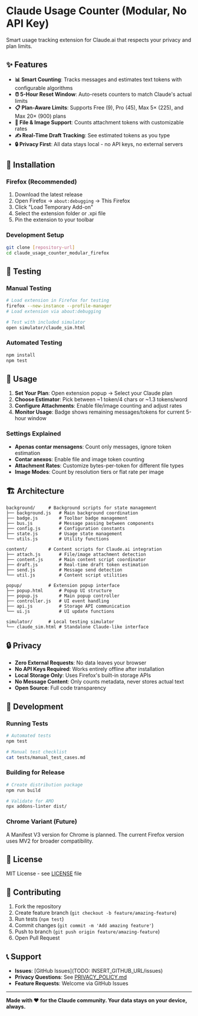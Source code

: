 # Claude Usage Counter (Modular, No API Key)

Smart usage tracking extension for Claude.ai that respects your privacy and plan limits.

## ✨ Features

- **📊 Smart Counting**: Tracks messages and estimates text tokens with configurable algorithms
- **⏰ 5-Hour Reset Window**: Auto-resets counters to match Claude's actual limits  
- **📋 Plan-Aware Limits**: Supports Free (9), Pro (45), Max 5× (225), and Max 20× (900) plans
- **📎 File & Image Support**: Counts attachment tokens with customizable rates
- **✍️ Real-Time Draft Tracking**: See estimated tokens as you type
- **🔒 Privacy First**: All data stays local - no API keys, no external servers

## 🚀 Installation

### Firefox (Recommended)
1. Download the latest release
2. Open Firefox → `about:debugging` → This Firefox
3. Click "Load Temporary Add-on"
4. Select the extension folder or .xpi file
5. Pin the extension to your toolbar

### Development Setup
```bash
git clone [repository-url]
cd claude_usage_counter_modular_firefox
```

## 🧪 Testing

### Manual Testing
```bash
# Load extension in Firefox for testing
firefox --new-instance --profile-manager
# Load extension via about:debugging

# Test with included simulator
open simulator/claude_sim.html
```

### Automated Testing  
```bash
npm install
npm test
```

## 📖 Usage

1. **Set Your Plan**: Open extension popup → Select your Claude plan
2. **Choose Estimator**: Pick between ~1 token/4 chars or ~1.3 tokens/word
3. **Configure Attachments**: Enable file/image counting and adjust rates
4. **Monitor Usage**: Badge shows remaining messages/tokens for current 5-hour window

### Settings Explained

- **Apenas contar mensagens**: Count only messages, ignore token estimation
- **Contar anexos**: Enable file and image token counting
- **Attachment Rates**: Customize bytes-per-token for different file types
- **Image Modes**: Count by resolution tiers or flat rate per image

## 🏗️ Architecture

```
background/     # Background scripts for state management
├── background.js   # Main background coordination  
├── badge.js        # Toolbar badge management
├── bus.js          # Message passing between components
├── config.js       # Configuration constants
├── state.js        # Usage state management
└── utils.js        # Utility functions

content/        # Content scripts for Claude.ai integration
├── attach.js       # File/image attachment detection
├── content.js      # Main content script coordinator
├── draft.js        # Real-time draft token estimation
├── send.js         # Message send detection
└── util.js         # Content script utilities

popup/          # Extension popup interface
├── popup.html      # Popup UI structure
├── popup.js        # Main popup controller
├── controller.js   # UI event handling
├── api.js          # Storage API communication
└── ui.js           # UI update functions

simulator/      # Local testing simulator
└── claude_sim.html # Standalone Claude-like interface
```

## 🔒 Privacy

- **Zero External Requests**: No data leaves your browser
- **No API Keys Required**: Works entirely offline after installation
- **Local Storage Only**: Uses Firefox's built-in storage APIs
- **No Message Content**: Only counts metadata, never stores actual text
- **Open Source**: Full code transparency

## 🧪 Development

### Running Tests
```bash
# Automated tests
npm test

# Manual test checklist  
cat tests/manual_test_cases.md
```

### Building for Release
```bash
# Create distribution package
npm run build

# Validate for AMO
npx addons-linter dist/
```

### Chrome Variant (Future)
A Manifest V3 version for Chrome is planned. The current Firefox version uses MV2 for broader compatibility.

## 📄 License

MIT License - see [LICENSE](LICENSE) file

## 🤝 Contributing

1. Fork the repository
2. Create feature branch (`git checkout -b feature/amazing-feature`)
3. Run tests (`npm test`)
4. Commit changes (`git commit -m 'Add amazing feature'`)
5. Push to branch (`git push origin feature/amazing-feature`)
6. Open Pull Request

## 📞 Support

- **Issues**: [GitHub Issues](TODO: INSERT_GITHUB_URL/issues)
- **Privacy Questions**: See [PRIVACY_POLICY.md](PRIVACY_POLICY.md)
- **Feature Requests**: Welcome via GitHub Issues

---

**Made with ❤️ for the Claude community. Your data stays on your device, always.**